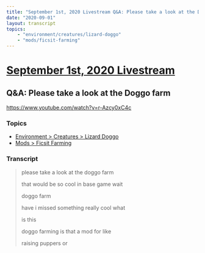 ```yaml
---
title: "September 1st, 2020 Livestream Q&A: Please take a look at the Doggo farm"
date: "2020-09-01"
layout: transcript
topics:
    - "environment/creatures/lizard-doggo"
    - "mods/ficsit-farming"
---
```

# [September 1st, 2020 Livestream](../2020-09-01.md)
## Q&A: Please take a look at the Doggo farm
https://www.youtube.com/watch?v=r-Azcy0xC4c

### Topics
* [Environment > Creatures > Lizard Doggo](../topics/environment/creatures/lizard-doggo.md)
* [Mods > Ficsit Farming](../topics/mods/ficsit-farming.md)

### Transcript

> please take a look at the doggo farm
>
> that would be so cool in base game wait
>
> doggo farm
>
> have i missed something really cool what
>
> is this
>
> doggo farming is that a mod for like
>
> raising puppers or
